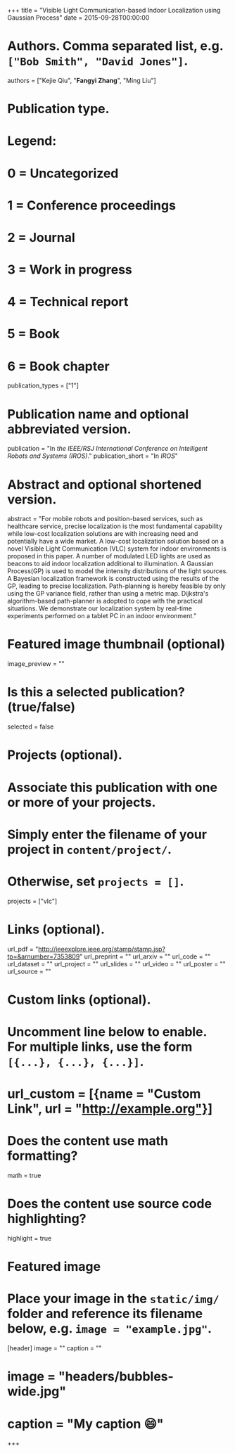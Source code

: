 +++
title = "Visible Light Communication-based Indoor Localization using Gaussian Process"
date = 2015-09-28T00:00:00

# Authors. Comma separated list, e.g. `["Bob Smith", "David Jones"]`.
authors = ["Kejie Qiu", "**Fangyi Zhang**", "Ming Liu"]

# Publication type.
# Legend:
# 0 = Uncategorized
# 1 = Conference proceedings
# 2 = Journal
# 3 = Work in progress
# 4 = Technical report
# 5 = Book
# 6 = Book chapter
publication_types = ["1"]

# Publication name and optional abbreviated version.
publication = "In *the IEEE/RSJ International Conference on Intelligent Robots and Systems (IROS)*."
publication_short = "In *IROS*"

# Abstract and optional shortened version.
abstract = "For mobile robots and position-based services, such as healthcare service, precise localization is the most fundamental capability while low-cost localization solutions are with increasing need and potentially have a wide market. A low-cost localization solution based on a novel Visible Light Communication (VLC) system for indoor environments is proposed in this paper. A number of modulated LED lights are used as beacons to aid indoor localization additional to illumination. A Gaussian Process(GP) is used to model the intensity distributions of the light sources. A Bayesian localization framework is constructed using the results of the GP, leading to precise localization. Path-planning is hereby feasible by only using the GP variance field, rather than using a metric map. Dijkstra's algorithm-based path-planner is adopted to cope with the practical situations. We demonstrate our localization system by real-time experiments performed on a tablet PC in an indoor environment."

# Featured image thumbnail (optional)
image_preview = ""

# Is this a selected publication? (true/false)
selected = false

# Projects (optional).
#   Associate this publication with one or more of your projects.
#   Simply enter the filename of your project in `content/project/`.
#   Otherwise, set `projects = []`.
projects = ["vlc"]

# Links (optional).
url_pdf = "http://ieeexplore.ieee.org/stamp/stamp.jsp?tp=&arnumber=7353809"
url_preprint = ""
url_arxiv = ""
url_code = ""
url_dataset = ""
url_project = ""
url_slides = ""
url_video = ""
url_poster = ""
url_source = ""

# Custom links (optional).
#   Uncomment line below to enable. For multiple links, use the form `[{...}, {...}, {...}]`.
# url_custom = [{name = "Custom Link", url = "http://example.org"}]

# Does the content use math formatting?
math = true

# Does the content use source code highlighting?
highlight = true

# Featured image
# Place your image in the `static/img/` folder and reference its filename below, e.g. `image = "example.jpg"`.
[header]
image = ""
caption = ""

# image = "headers/bubbles-wide.jpg"
# caption = "My caption :smile:"

+++

<!-- {{< youtube bVIw1DeuuYg >}} -->

<!-- More detail can easily be written here using *Markdown* and $\rm \LaTeX$ math code. -->
